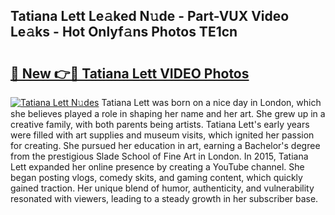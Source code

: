 ## Tatiana Lett Le𝚊ked N𝚞de - Part-VUX Video Le𝚊ks - Hot Onlyf𝚊ns Photos TE1cn

# <h2><a href="http://ab67613.deff.icu/?id=Tatiana+Lett">🔗 New 👉🔴 Tatiana Lett VIDEO Photos</a></h2>

[![Tatiana Lett N𝚞des](https://i.imgur.com/rIISA9y.gif)](http://ab67613.deff.icu/?id=Tatiana+Lett)
Tatiana Lett was born on a nice day in London, which she believes played a role in shaping her name and her art. She grew up in a creative family, with both parents being artists. Tatiana Lett's early years were filled with art supplies and museum visits, which ignited her passion for creating. She pursued her education in art, earning a Bachelor's degree from the prestigious Slade School of Fine Art in London. In 2015, Tatiana Lett expanded her online presence by creating a YouTube channel. She began posting vlogs, comedy skits, and gaming content, which quickly gained traction. Her unique blend of humor, authenticity, and vulnerability resonated with viewers, leading to a steady growth in her subscriber base.
